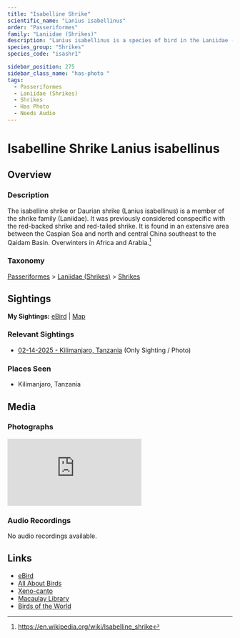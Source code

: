 ```yaml
---
title: "Isabelline Shrike"
scientific_name: "Lanius isabellinus"
order: "Passeriformes"
family: "Laniidae (Shrikes)"
description: "Lanius isabellinus is a species of bird in the Laniidae (Shrikes) family. It has been observed 1 times. It has been photographed."
species_group: "Shrikes"
species_code: "isashr1"

sidebar_position: 275
sidebar_class_name: "has-photo "
tags: 
  - Passeriformes
  - Laniidae (Shrikes)
  - Shrikes
  - Has Photo
  - Needs Audio
---
```


# Isabelline Shrike <span className='sci_name'>Lanius isabellinus</span>

## Overview

### Description
The isabelline shrike or Daurian shrike (Lanius isabellinus) is a member of the shrike family (Laniidae). It was previously considered conspecific with the red-backed shrike and red-tailed shrike. It is found in an extensive area between the Caspian Sea and north and central China southeast to the Qaidam Basin. Overwinters in Africa and Arabia.[^1]

[^1]: https://en.wikipedia.org/wiki/Isabelline_shrike

### Taxonomy
[Passeriformes](/tags/passeriformes) > [Laniidae (Shrikes)](/tags/laniidae-shrikes) > [Shrikes](/tags/shrikes)


## Sightings

**My Sightings:** [eBird](https://ebird.org/lifelist?r=world&time=life&spp=isashr1) | [Map](/map?species_code=isashr1)

### Relevant Sightings

* [02-14-2025 - Kilimanjaro, Tanzania](https://ebird.org/checklist/S216443488) (Only Sighting / Photo)

### Places Seen

* Kilimanjaro, Tanzania



## Media
### Photographs
<iframe className="photo_iframe horizontal" src="https://macaulaylibrary.org/asset/631603674/embed" frameBorder="0" allowFullScreen></iframe>

### Audio Recordings
No audio recordings available.

## Links
* [eBird](https://ebird.org/species/isashr1) 
* [All About Birds](https://www.allaboutbirds.org/guide/isashr1) 
* [Xeno-canto](https://www.xeno-canto.org/species/lanius-isabellinus) 
* [Macaulay Library](https://search.macaulaylibrary.org/catalog?taxonCode=isashr1&sort=rating_rank_desc)
* [Birds of the World](https://birdsoftheworld.org/bow/species/isashr1)
